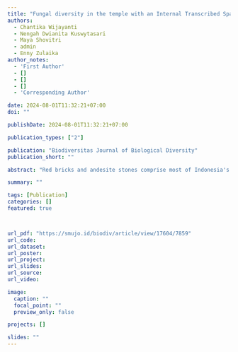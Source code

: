 ```yaml
---
title: "Fungal diversity in the temple with an Internal Transcribed Spacer (ITS) molecular and morphological approach"
authors:
  - Chantika Wijayanti
  - Nengah Dwianita Kuswytasari
  - Maya Shovitri
  - admin
  - Enny Zulaika
author_notes:
  - 'First Author'
  - []
  - []
  - []
  - 'Corresponding Author'

date: 2024-08-01T11:32:21+07:00
doi: ""

publishDate: 2024-08-01T11:32:21+07:00

publication_types: ["2"]

publication: "Biodiversitas Journal of Biological Diversity"
publication_short: ""

abstract: "Red bricks and andesite stones comprise most of Indonesia's temple architecture. Red brick is a highly porous building material that weathers rapidly in temples. Physical and biological weathering are the main causes of temple weathering. Rain and other physical elements can raise the temple's humidity, encouraging the growth of lichen and fungus. Many studies have been conducted to investigate the fungal variety in temples made of andesite stones, but the diversity found in these studies has only been identified at the genus level. This research aimed to determine the variety of fungi in the temples by employing morphological and molecular approaches like ITS biomarkers. Macroscopic characterization involves visual inspection of the colony's color on its surface and back and its edges, texture, diameter, shape, and surface to perform morphological identification. Meanwhile, the slide culture method was used for microscopic characterization, utilizing character observations such as reproductive and hyphal structures. Several steps were involved in the molecular identification process: DNA extraction using the Genomic ex Promega Corp Wizard kit, ITS marker-based DNA amplification visualized with Gel Documenter, DNA sequencing, BLAST searches to determine the isolate species, and MEGA 11 phylogenetic tree reconstruction. Class Eurotiomycetes, which includes Talaromyces funiculosus (CB L1B isolate), Talaromyces purpureogenus (CB L3A isolate), Penicillium oxalicum (CB L4A isolate), Penicillium cataractarum (CT TL3 isolate), and Aspergillus aflatoxiformans (CT TL4 isolate), was the most prevalent among the identified species from the classes Sordariomycetes and Eurotiomycetes. Purpureocillium lilacinum (CBL1C isolate), Trichoderma anaharzianum (CB L3B isolate), and Fusarium equiseti (CT L41 isolate) were the discovered species from the Sordariomycetes class."

summary: ""

tags: [Publication]
categories: []
featured: true



url_pdf: "https://smujo.id/biodiv/article/view/17604/7859"
url_code:
url_dataset:
url_poster:
url_project:
url_slides:
url_source:
url_video:

image:
  caption: ""
  focal_point: ""
  preview_only: false

projects: []

slides: ""
---
```

